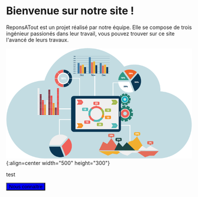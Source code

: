 <head>
  <meta charset="utf-8" />
  <title>RéponsAtout</title>
</head>


# Bienvenue sur notre site !

ReponsATout est un projet réalisé par notre équipe. Elle se compose de trois ingénieur passionés dans leur travail, vous pouvez trouver sur ce site l'avancé de leurs travaux.

![Banner](./assets/Images/page_p.png){:align=center width="500" height="300"}

test


<button style="background-color:blue;border-color:black">Nous connaître</button>

